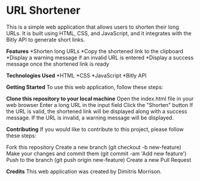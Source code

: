 # **URL Shortener**
This is a simple web application that allows users to shorten their long URLs. It is built using HTML, CSS, and JavaScript, and it integrates with the Bitly API to generate short links.

**Features**
*Shorten long URLs
*Copy the shortened link to the clipboard
*Display a warning message if an invalid URL is entered
*Display a success message once the shortened link is ready

**Technologies Used**
*HTML
*CSS
*JavaScript
*Bitly API

**Getting Started**
To use this web application, follow these steps:

**Clone this repository to your local machine**
Open the index.html file in your web browser
Enter a long URL in the input field
Click the "Shorten" button
If the URL is valid, the shortened link will be displayed along with a success message. If the URL is invalid, a warning message will be displayed.

**Contributing**
If you would like to contribute to this project, please follow these steps:

Fork this repository
Create a new branch (git checkout -b new-feature)
Make your changes and commit them (git commit -am 'Add new feature')
Push to the branch (git push origin new-feature)
Create a new Pull Request

**Credits**
This web application was created by Dimitris Morrison.

